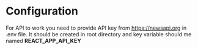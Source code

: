 # Configuration

For API to work you need to provide API key from https://newsapi.org in .env file.
It should be created in root directory and key variable should me named **REACT_APP_API_KEY**